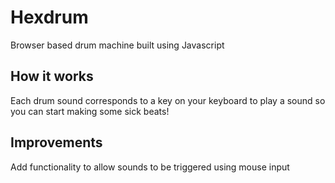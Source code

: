 # Hexdrum

Browser based drum machine built using Javascript

## How it works

Each drum sound corresponds to a key on your keyboard to play a sound so you can start making some sick beats!

## Improvements

Add functionality to allow sounds to be triggered using mouse input


